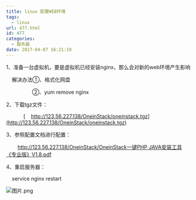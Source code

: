 ```yaml
---
title: linux 配置WEB环境
tags:
  - linux
url: 477.html
id: 477
categories:
  - 服务器
date: 2017-04-07 16:21:19
---
```


1、准备一台虚拟机，要是虚拟机已经安装nginx，那么会对新的web环境产生影响

    解决办法①、格式化网盘

                  ②、yum remove nginx

2、下载tgz文件：

            [    http://123.56.227.138/OneinStack/oneinstack.tgz](http://123.56.227.138/OneinStack/oneinstack.tgz)

3、参照配置文档进行配置：

        [http://123.56.227.138/OneinStack/OneinStack一键PHP JAVA安装工具《专业版》V1.8.pdf](http://123.56.227.138/OneinStack/oneinstack.tgz)

4、重启服务器：

    service nginx restart

![图片.png](/ueditor/php/upload/image/20170407/1491553244630230.png "1491553244630230.png")
